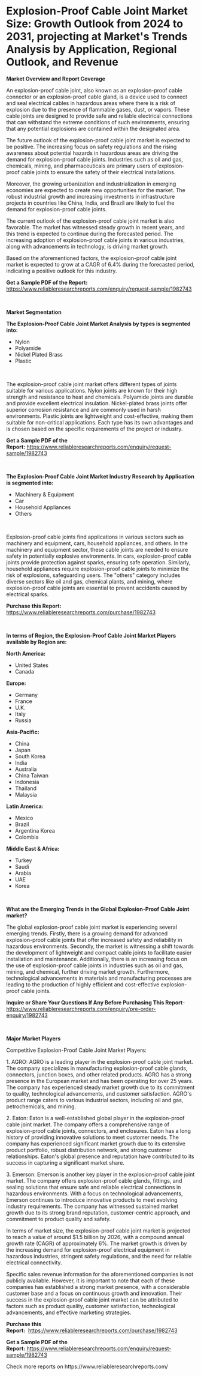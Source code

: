 <p><h1>Explosion-Proof Cable Joint Market Size: Growth Outlook from 2024 to 2031, projecting at Market's Trends Analysis by Application, Regional Outlook, and Revenue</h1></p><p><strong>Market Overview and Report Coverage</strong></p>
<p><p>An explosion-proof cable joint, also known as an explosion-proof cable connector or an explosion-proof cable gland, is a device used to connect and seal electrical cables in hazardous areas where there is a risk of explosion due to the presence of flammable gases, dust, or vapors. These cable joints are designed to provide safe and reliable electrical connections that can withstand the extreme conditions of such environments, ensuring that any potential explosions are contained within the designated area.</p><p>The future outlook of the explosion-proof cable joint market is expected to be positive. The increasing focus on safety regulations and the rising awareness about potential hazards in hazardous areas are driving the demand for explosion-proof cable joints. Industries such as oil and gas, chemicals, mining, and pharmaceuticals are primary users of explosion-proof cable joints to ensure the safety of their electrical installations.</p><p>Moreover, the growing urbanization and industrialization in emerging economies are expected to create new opportunities for the market. The robust industrial growth and increasing investments in infrastructure projects in countries like China, India, and Brazil are likely to fuel the demand for explosion-proof cable joints.</p><p>The current outlook of the explosion-proof cable joint market is also favorable. The market has witnessed steady growth in recent years, and this trend is expected to continue during the forecasted period. The increasing adoption of explosion-proof cable joints in various industries, along with advancements in technology, is driving market growth.</p><p>Based on the aforementioned factors, the explosion-proof cable joint market is expected to grow at a CAGR of 6.4% during the forecasted period, indicating a positive outlook for this industry.</p></p>
<p><strong>Get a Sample PDF of the Report:</strong> <a href="https://www.reliableresearchreports.com/enquiry/request-sample/1982743">https://www.reliableresearchreports.com/enquiry/request-sample/1982743</a></p>
<p>&nbsp;</p>
<p><strong>Market Segmentation</strong></p>
<p><strong>The Explosion-Proof Cable Joint Market Analysis by types is segmented into:</strong></p>
<p><ul><li>Nylon</li><li>Polyamide</li><li>Nickel Plated Brass</li><li>Plastic</li></ul></p>
<p>&nbsp;</p>
<p><p>The explosion-proof cable joint market offers different types of joints suitable for various applications. Nylon joints are known for their high strength and resistance to heat and chemicals. Polyamide joints are durable and provide excellent electrical insulation. Nickel-plated brass joints offer superior corrosion resistance and are commonly used in harsh environments. Plastic joints are lightweight and cost-effective, making them suitable for non-critical applications. Each type has its own advantages and is chosen based on the specific requirements of the project or industry.</p></p>
<p><strong>Get a Sample PDF of the Report:</strong>&nbsp;<a href="https://www.reliableresearchreports.com/enquiry/request-sample/1982743">https://www.reliableresearchreports.com/enquiry/request-sample/1982743</a></p>
<p>&nbsp;</p>
<p><strong>The Explosion-Proof Cable Joint Market Industry Research by Application is segmented into:</strong></p>
<p><ul><li>Machinery & Equipment</li><li>Car</li><li>Household Appliances</li><li>Others</li></ul></p>
<p>&nbsp;</p>
<p><p>Explosion-proof cable joints find applications in various sectors such as machinery and equipment, cars, household appliances, and others. In the machinery and equipment sector, these cable joints are needed to ensure safety in potentially explosive environments. In cars, explosion-proof cable joints provide protection against sparks, ensuring safe operation. Similarly, household appliances require explosion-proof cable joints to minimize the risk of explosions, safeguarding users. The "others" category includes diverse sectors like oil and gas, chemical plants, and mining, where explosion-proof cable joints are essential to prevent accidents caused by electrical sparks.</p></p>
<p><strong>Purchase this Report:</strong>&nbsp; <a href="https://www.reliableresearchreports.com/purchase/1982743">https://www.reliableresearchreports.com/purchase/1982743</a></p>
<p>&nbsp;</p>
<p><strong>In terms of Region, the Explosion-Proof Cable Joint Market Players available by Region are:</strong></p>
<p>
    <p> <strong> North America: </strong>
        <ul>
            <li>United States</li>
            <li>Canada</li>
        </ul>
        </p> 
    <p> <strong> Europe: </strong>
        <ul>
            <li>Germany</li>
            <li>France</li>
            <li>U.K.</li>
            <li>Italy</li>
            <li>Russia</li>
        </ul>
        </p> 
    <p> <strong> Asia-Pacific: </strong>
        <ul>
            <li>China</li>
            <li>Japan</li>
            <li>South Korea</li>
            <li>India</li>
            <li>Australia</li>
            <li>China Taiwan</li>
            <li>Indonesia</li>
            <li>Thailand</li>
            <li>Malaysia</li>
        </ul>
        </p> 
    <p> <strong> Latin America: </strong>
        <ul>
            <li>Mexico</li>
            <li>Brazil</li>
            <li>Argentina Korea</li>
            <li>Colombia</li>
        </ul>
        </p> 
    <p> <strong> Middle East & Africa: </strong>
        <ul>
            <li>Turkey</li>
            <li>Saudi</li>
            <li>Arabia</li>
            <li>UAE</li>
            <li>Korea</li>
        </ul>
    </p>
    </p>
<p>&nbsp;</p>
<p><strong>What are the Emerging Trends in the Global Explosion-Proof Cable Joint market?</strong></p>
<p><p>The global explosion-proof cable joint market is experiencing several emerging trends. Firstly, there is a growing demand for advanced explosion-proof cable joints that offer increased safety and reliability in hazardous environments. Secondly, the market is witnessing a shift towards the development of lightweight and compact cable joints to facilitate easier installation and maintenance. Additionally, there is an increasing focus on the use of explosion-proof cable joints in industries such as oil and gas, mining, and chemical, further driving market growth. Furthermore, technological advancements in materials and manufacturing processes are leading to the production of highly efficient and cost-effective explosion-proof cable joints.</p></p>
<p><strong>Inquire or Share Your Questions If Any Before Purchasing This Report</strong>- <a href="https://www.reliableresearchreports.com/enquiry/pre-order-enquiry/1982743">https://www.reliableresearchreports.com/enquiry/pre-order-enquiry/1982743</a></p>
<p>&nbsp;</p>
<p><strong>Major Market Players</strong></p>
<p><p>Competitive Explosion-Proof Cable Joint Market Players:</p><p>1. AGRO: AGRO is a leading player in the explosion-proof cable joint market. The company specializes in manufacturing explosion-proof cable glands, connectors, junction boxes, and other related products. AGRO has a strong presence in the European market and has been operating for over 25 years. The company has experienced steady market growth due to its commitment to quality, technological advancements, and customer satisfaction. AGRO's product range caters to various industrial sectors, including oil and gas, petrochemicals, and mining.</p><p>2. Eaton: Eaton is a well-established global player in the explosion-proof cable joint market. The company offers a comprehensive range of explosion-proof cable joints, connectors, and enclosures. Eaton has a long history of providing innovative solutions to meet customer needs. The company has experienced significant market growth due to its extensive product portfolio, robust distribution network, and strong customer relationships. Eaton's global presence and reputation have contributed to its success in capturing a significant market share.</p><p>3. Emerson: Emerson is another key player in the explosion-proof cable joint market. The company offers explosion-proof cable glands, fittings, and sealing solutions that ensure safe and reliable electrical connections in hazardous environments. With a focus on technological advancements, Emerson continues to introduce innovative products to meet evolving industry requirements. The company has witnessed sustained market growth due to its strong brand reputation, customer-centric approach, and commitment to product quality and safety.</p><p>In terms of market size, the explosion-proof cable joint market is projected to reach a value of around $1.5 billion by 2026, with a compound annual growth rate (CAGR) of approximately 6%. The market growth is driven by the increasing demand for explosion-proof electrical equipment in hazardous industries, stringent safety regulations, and the need for reliable electrical connectivity.</p><p>Specific sales revenue information for the aforementioned companies is not publicly available. However, it is important to note that each of these companies has established a strong market presence, with a considerable customer base and a focus on continuous growth and innovation. Their success in the explosion-proof cable joint market can be attributed to factors such as product quality, customer satisfaction, technological advancements, and effective marketing strategies.</p></p>
<p><strong>Purchase this Report:</strong>&nbsp;&nbsp;<a href="https://www.reliableresearchreports.com/purchase/1982743">https://www.reliableresearchreports.com/purchase/1982743</a></p>
<p></p>
<p><strong>Get a Sample PDF of the Report:</strong>&nbsp;<a href="https://www.reliableresearchreports.com/enquiry/request-sample/1982743">https://www.reliableresearchreports.com/enquiry/request-sample/1982743</a></p>
<p>Check more reports on https://www.reliableresearchreports.com/</p>
